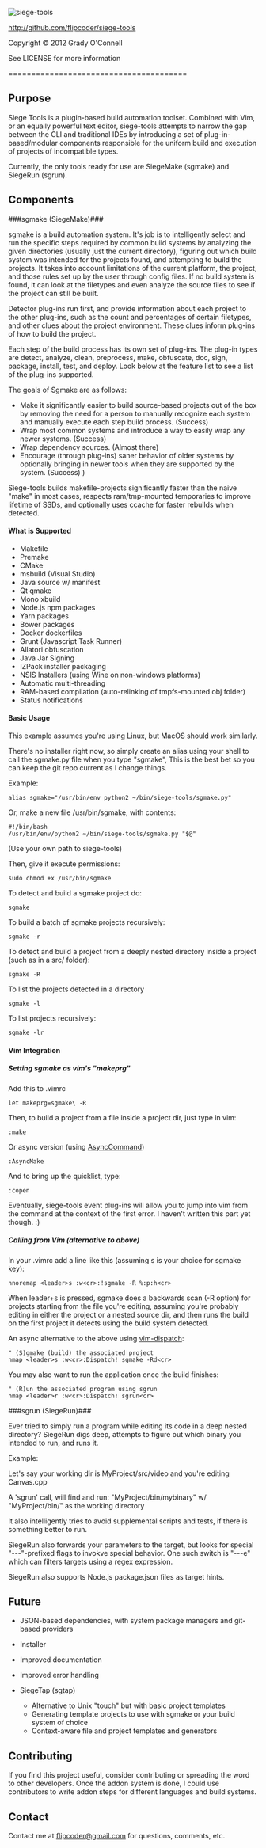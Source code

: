![siege-tools](https://raw.githubusercontent.com/flipcoder/siege-tools/14b4912238590352658221b1e85d376dd5c660d7/sgtools.png)

http://github.com/flipcoder/siege-tools

Copyright &copy; 2012 Grady O'Connell

See LICENSE for more information

=======================================

## Purpose ##
Siege Tools is a plugin-based build automation toolset.
Combined with Vim, or an equally powerful text editor, siege-tools attempts to narrow the gap between the CLI and traditional IDEs by introducing a set of plug-in-based/modular components responsible for the uniform build and execution of projects of incompatible types.

Currently, the only tools ready for use are SiegeMake (sgmake) and SiegeRun (sgrun).

## Components ##

###sgmake (SiegeMake)###

sgmake is a build automation system.  It's job is to intelligently select and run the specific steps required by common build systems by analyzing the given directories (usually just the current directory), figuring out which build system was intended for the projects found, and attempting to build the projects.  It takes into account limitations of the current platform, the project, and those rules set up by the user through config files.
If no build system is found, it can look at the filetypes and even analyze the source files to see if the project can still be built.

Detector plug-ins run first, and provide information about each project to the other plug-ins, such as the count and percentages of certain filetypes, and other clues about the project environment.
These clues inform plug-ins of how to build the project.

Each step of the build process has its own set of plug-ins.  The plug-in types
are detect, analyze, clean, preprocess, make, obfuscate, doc, sign, package, install, test, and deploy.
Look below at the feature list to see a list of the plug-ins supported.

The goals of Sgmake are as follows:
 - Make it significantly easier to build source-based projects out of the box by removing the need for a person to manually recognize each system and manually execute each step build process. (Success)
 - Wrap most common systems and introduce a way to easily wrap any newer systems. (Success)
 - Wrap dependency sources. (Almost there)
 - Encourage (through plug-ins) saner behavior of older systems by optionally bringing in newer tools when they are supported by the system. (Success) )

Siege-tools builds makefile-projects significantly faster than the naive "make" in most cases, respects ram/tmp-mounted temporaries to improve lifetime of SSDs, and optionally uses ccache for faster rebuilds when detected.

#### What is Supported ####

- Makefile
- Premake
- CMake
- msbuild (Visual Studio)
- Java source w/ manifest
- Qt qmake
- Mono xbuild
- Node.js npm packages
- Yarn packages
- Bower packages
- Docker dockerfiles
- Grunt (Javascript Task Runner)
- Allatori obfuscation
- Java Jar Signing
- IZPack installer packaging
- NSIS Installers (using Wine on non-windows platforms)
- Automatic multi-threading
- RAM-based compilation (auto-relinking of tmpfs-mounted obj folder)
- Status notifications

#### Basic Usage ####

This example assumes you're using Linux, but MacOS should work similarly.

There's no installer right now, so simply create an alias using your shell to call the sgmake.py file when you type "sgmake",
This is the best bet so you can keep the git repo current as I change things.

Example:

    alias sgmake="/usr/bin/env python2 ~/bin/siege-tools/sgmake.py"

Or, make a new file /usr/bin/sgmake, with contents:

    #!/bin/bash
    /usr/bin/env/python2 ~/bin/siege-tools/sgmake.py "$@"

(Use your own path to siege-tools)

Then, give it execute permissions:

    sudo chmod +x /usr/bin/sgmake

To detect and build a sgmake project do:

    sgmake

To build a batch of sgmake projects recursively:

    sgmake -r

To detect and build a project from a deeply nested directory inside a project (such as in a src/ folder):

    sgmake -R

To list the projects detected in a directory

    sgmake -l

To list projects recursively:

    sgmake -lr

#### Vim Integration ####

##### Setting sgmake as vim's "makeprg" #####

Add this to .vimrc

    let makeprg=sgmake\ -R

Then, to build a project from a file inside a project dir, just type in vim:

    :make

Or async version (using [AsyncCommand](https://github.com/pydave/AsyncCommand/))

    :AsyncMake

And to bring up the quicklist, type:

    :copen

Eventually, siege-tools event plug-ins will allow you to jump into vim from the
command at the context of the first error.  I haven't written this part yet though. :)

##### Calling from Vim (alternative to above) #####

In your .vimrc add a line like this (assuming <leader>s is your choice for sgmake key):

    nnoremap <leader>s :w<cr>:!sgmake -R %:p:h<cr>

When leader+s is pressed, sgmake does a backwards scan (-R option) for projects starting from the file you're editing, assuming you're probably editing in either the project or a nested source dir, and then runs the build on the first project it detects using the build system detected.

An async alternative to the above using [vim-dispatch](https://github.com/tpope/vim-dispatch/):

    " (S)gmake (build) the associated project
    nmap <leader>s :w<cr>:Dispatch! sgmake -Rd<cr>

You may also want to run the application once the build finishes:

    " (R)un the associated program using sgrun
    nmap <leader>r :w<cr>:Dispatch! sgrun<cr>

###sgrun (SiegeRun)###

Ever tried to simply run a program while editing its code in a deep nested
directory?  SiegeRun digs deep, attempts to figure out which binary you intended to run, and runs it.

Example:

Let's say your working dir is MyProject/src/video and you're editing Canvas.cpp

A 'sgrun' call, will find and run: "MyProject/bin/mybinary" w/
"MyProject/bin/" as the working directory

It also intelligently tries to avoid supplemental scripts and tests, if there is something better to run.

SiegeRun also forwards your parameters to the target, but looks for special "---"-prefixed flags to invokve
special behavior.  One such switch is "---e" which can filters targets using a regex expression.

SiegeRun also supports Node.js package.json files as target hints.

## Future ##

- JSON-based dependencies, with system package managers and git-based providers
- Installer
- Improved documentation
- Improved error handling

- SiegeTap (sgtap)
    - Alternative to Unix "touch" but with basic project templates
    - Generating template projects to use with sgmake or your build system of choice
    - Context-aware file and project templates and generators

## Contributing ##
If you find this project useful, consider contributing or spreading the word to other developers.
Once the addon system is done, I could use contributors to write addon steps for different languages and build systems.

## Contact ##
Contact me at flipcoder@gmail.com for questions, comments, etc.

